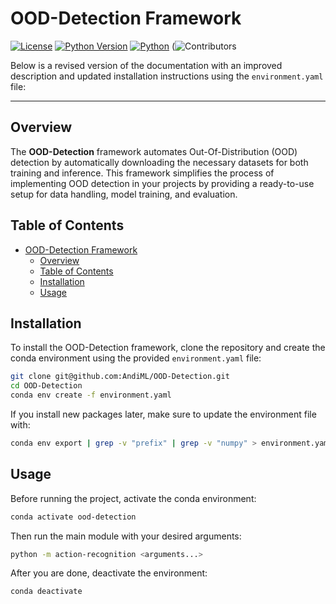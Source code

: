 
# OOD-Detection Framework

[![License](https://img.shields.io/badge/License-MIT-yellow.svg)](#license)
[![Python Version](https://img.shields.io/badge/python-3.8%2C%203.9%2C%203.10-blue.svg)](https://www.python.org/downloads/)
[![Python](https://img.shields.io/badge/Python-3776AB?logo=python&logoColor=fff)](#)
(![Contributors](https://img.shields.io/github/contributors/AndiML/Action-Recognition-System.svg)


Below is a revised version of the documentation with an improved description and updated installation instructions using the `environment.yaml` file:

---

## Overview

The **OOD-Detection** framework automates Out-Of-Distribution (OOD) detection by automatically downloading the necessary datasets for both training and inference. This framework simplifies the process of implementing OOD detection in your projects by providing a ready-to-use setup for data handling, model training, and evaluation.


## Table of Contents
- [OOD-Detection Framework](#ood-detection-framework)
  - [Overview](#overview)
  - [Table of Contents](#table-of-contents)
  - [Installation](#installation)
  - [Usage](#usage)

## Installation

To install the OOD-Detection framework, clone the repository and create the conda environment using the provided `environment.yaml` file:

```bash
git clone git@github.com:AndiML/OOD-Detection.git
cd OOD-Detection
conda env create -f environment.yaml
```

If you install new packages later, make sure to update the environment file with:

```bash
conda env export | grep -v "prefix" | grep -v "numpy" > environment.yaml
```

## Usage

Before running the project, activate the conda environment:

```bash
conda activate ood-detection
```

Then run the main module with your desired arguments:

```bash
python -m action-recognition <arguments...>
```

After you are done, deactivate the environment:

```bash
conda deactivate
```
